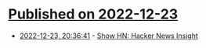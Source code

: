 # [Published on 2022-12-23](index.md)

* [2022-12-23, 20:36:41](https://news.ycombinator.com/item?id=34110321) - [Show HN: Hacker News Insight](https://hackernews-insight.vercel.app/user-analysis)
